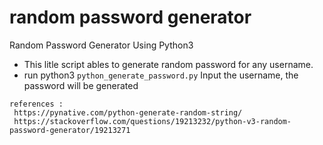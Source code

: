 # random password generator
Random Password Generator Using Python3

- This litle script ables to generate random password for any username.
- run python3 `python_generate_password.py` Input the username, the password will be generated
```
references :
 https://pynative.com/python-generate-random-string/
 https://stackoverflow.com/questions/19213232/python-v3-random-password-generator/19213271
```
